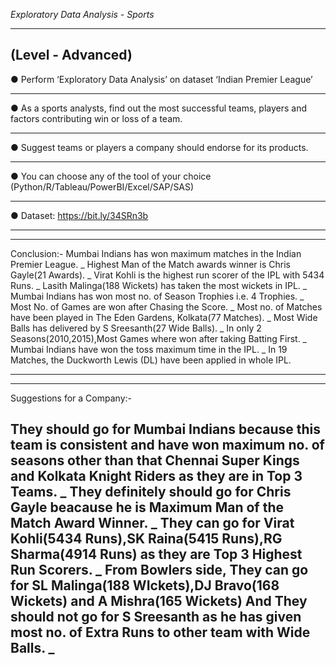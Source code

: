 *Exploratory Data Analysis - Sports*

----------------------------------------------------------------
(Level - Advanced)
----------------------------------------------------------------

● Perform ‘Exploratory Data Analysis’ on dataset ‘Indian Premier League’
*****************************************************************************************
● As a sports analysts, find out the most successful teams, players and factors
contributing win or loss of a team.
*****************************************************************************************
● Suggest teams or players a company should endorse for its products.
*****************************************************************************************
● You can choose any of the tool of your choice
(Python/R/Tableau/PowerBI/Excel/SAP/SAS)
*****************************************************************************************
● Dataset: https://bit.ly/34SRn3b
*****************************************************************************************

-----------------------------------------------------------------------------------------

Conclusion:-
Mumbai Indians has won maximum matches in the Indian Premier League.
_
Highest Man of the Match awards winner is Chris Gayle(21 Awards).
_
Virat Kohli is the highest run scorer of the IPL with 5434 Runs.
_
Lasith Malinga(188 Wickets) has taken the most wickets in IPL.
_
Mumbai Indians has won most no. of Season Trophies i.e. 4 Trophies.
_
Most No. of Games are won after Chasing the Score.
_
Most no. of Matches have been played in The Eden Gardens, Kolkata(77 Matches).
_
Most Wide Balls has delivered by S Sreesanth(27 Wide Balls).
_
In only 2 Seasons(2010,2015),Most Games where won after taking Batting First.
_
Mumbai Indians have won the toss maximum time in the IPL.
_
In 19 Matches, the Duckworth Lewis (DL) have been applied in whole IPL.
_____________________________________________________________________________________
_____________________________________________________________________________________
Suggestions for a Company:-

They should go for Mumbai Indians because this team is consistent and have won maximum no. of seasons other than that Chennai Super Kings and Kolkata Knight Riders as they are in Top 3 Teams.
_
They definitely should go for Chris Gayle beacause he is Maximum Man of the Match Award Winner.
_
They can go for Virat Kohli(5434 Runs),SK Raina(5415 Runs),RG Sharma(4914 Runs) as they are Top 3 Highest Run Scorers.
_
From Bowlers side, They can go for SL Malinga(188 WIckets),DJ Bravo(168 Wickets) and A Mishra(165 Wickets) And They should not go for S Sreesanth as he has given most no. of Extra Runs to other team with Wide Balls.
_
-------------------------------------------------------------------------------------
